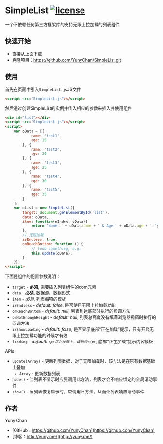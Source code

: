 # SimpleList [![license](https://img.shields.io/badge/License-Apache%202.0-blue.svg)](https://github.com/YunyChan/SimpleList/blob/master/LICENSE) #

一个不依赖任何第三方框架库的支持无限上拉加载的列表组件

## 快速开始 ##

+ 直接从上面下载
+ 克隆项目：https://github.com/YunyChan/SimpleList.git

## 使用 ##

首先在页面中引入`SimpleList.js`JS文件

```html
<script src="SimpleList.js"></script>
```

然后通过创建SimpleList的实例并传入相应的参数来插入并使用组件

```html
<div id="list"></div>
<script src="SimpleList.js"></script>
<script>
    var oData = [{
            name: 'test1',
            age: 15
        }, {
            name: 'test2',
            age: 20
        }, {
            name: 'test3',
            age: 25
        }, {
            name: 'test4',
            age: 30
        }, {
            name: 'test5',
            age: 35
        }
    ];
    var oList = new SimpleList({
        target: document.getElementById('list'),
        data: oData,
        item: function(nIndex, oData){
            return 'Name：' + oData.name + ' & Age:' + oData.age + '.';
        },
        // 无限加载
        isEndless: true,
        onReachBottom: function () {
            // todo something, e.g:
            this.update(oData);
        }
    });
</script>
```

下面是组件的配置参数说明：

* `target` - __必须__, 需要插入列表组件的dom元素
* `data` - __必须__, 数据源，数组形式
* `item` - _必须_, 列表每项的模板
* `isEndless` - _default: false_, 是否使用无限上拉加载功能
* `onReachBottom` - _default: null_, 列表到达底部时执行的回调方法
* `onNotEnoughHeight` - _default: null_, 列表总高度没有填满浏览器视窗时执行的回调方法
* `isShowLoading` - _default: false_, 是否显示底部“正在加载”提示，只有开启无限上拉加载功能的时候才有效
* `loading` - _default: `<p>正在加载中，请稍后</p>`_, 底部“正在加载”提示内容模板

APIs
* `update(Array)` - 更新列表数据，对于无限加载时，该方法是在原有数据基础上叠加
    * `Array` - 更新数据列表
* `hide()` - 当列表不显示时应要调用此方法，列表才会不响应绑定的全局滚动事件
* `show()` - 当列表恢复显示时，应调用此方法，从而让列表响应滚动事件

## 作者 ##

Yuny Chan

+ [GitHub：https://github.com/YunyChan](https://github.com/YunyChan)
+ [博客：http://yuny.me/](http://yuny.me/)